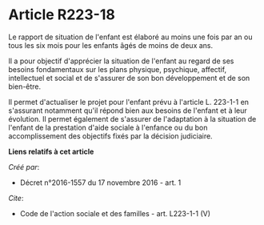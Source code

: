 # Article R223-18

Le rapport de situation de l'enfant est élaboré au moins une fois par an ou tous les six mois pour les enfants âgés de moins
de deux ans. 

Il a pour objectif d'apprécier la situation de l'enfant au regard de ses besoins fondamentaux sur les plans physique,
psychique, affectif, intellectuel et social et de s'assurer de son bon développement et de son bien-être. 

Il permet d'actualiser le projet pour l'enfant prévu à l'article L. 223-1-1 en s'assurant notamment qu'il répond bien aux
besoins de l'enfant et à leur évolution. Il permet également de s'assurer de l'adaptation à la situation de l'enfant de la
prestation d'aide sociale à l'enfance ou du bon accomplissement des objectifs fixés par la décision judiciaire.

**Liens relatifs à cet article**

_Créé par_:

  - Décret n°2016-1557 du 17 novembre 2016 - art. 1

_Cite_:

  - Code de l'action sociale et des familles - art. L223-1-1 (V)
